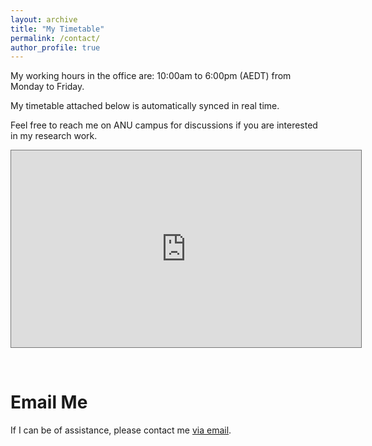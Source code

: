```yaml
---
layout: archive
title: "My Timetable"
permalink: /contact/
author_profile: true
---
```


My working hours in the office are: 10:00am to 6:00pm (AEDT) from Monday to Friday. 

My timetable attached below is automatically synced in real time.

Feel free to reach me on ANU campus for discussions if you are interested in my research work.

<iframe src="https://calendar.google.com/calendar/embed?height=600&wkst=1&bgcolor=%23ffffff&ctz=Australia%2FSydney&showTitle=0&showNav=0&mode=WEEK&showPrint=0&showTabs=0&showCalendars=0&showTz=1&src=bGVpLndAYW51LmVkdS5hdQ&src=ZW4uYXVzdHJhbGlhbiNob2xpZGF5QGdyb3VwLnYuY2FsZW5kYXIuZ29vZ2xlLmNvbQ&color=%23039BE5&color=%230B8043" style="border:solid 1px #777" width="560" height="315" frameborder="0" scrolling="no"></iframe>

<p>&nbsp;</p>

Email Me
======

If I can be of assistance, please contact me [via email](mailto:lei.wang@data61.csiro.au).

